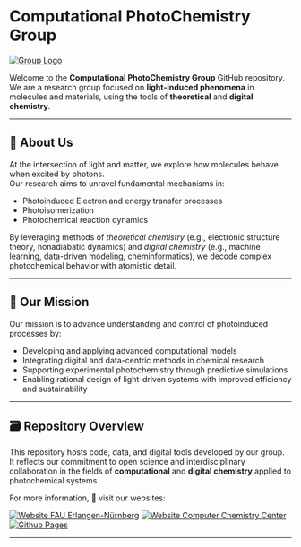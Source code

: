 # Computational PhotoChemistry Group

[![Group Logo](https://compphotochem.github.io/img/compphotochem_logo.png)](https://compphotochem.github.io/)

Welcome to the **Computational PhotoChemistry Group** GitHub repository.  
We are a research group focused on **light-induced phenomena** in molecules and materials, using the tools of **theoretical** and **digital chemistry**.

---

## 🌟 About Us

At the intersection of light and matter, we explore how molecules behave when excited by photons.  
Our research aims to unravel fundamental mechanisms in:

- Photoinduced Electron and energy transfer processes
- Photoisomerization  
- Photochemical reaction dynamics

By leveraging methods of *theoretical chemistry* (e.g., electronic structure theory, nonadiabatic dynamics) and *digital chemistry* (e.g., machine learning, data-driven modeling, cheminformatics), 
we decode complex photochemical behavior with atomistic detail.

---

## 🎯 Our Mission

Our mission is to advance understanding and control of photoinduced processes by:

- Developing and applying advanced computational models  
- Integrating digital and data-centric methods in chemical research  
- Supporting experimental photochemistry through predictive simulations  
- Enabling rational design of light-driven systems with improved efficiency and sustainability  

---

## 🗃️ Repository Overview

This repository hosts code, data, and digital tools developed by our group.  
It reflects our commitment to open science and interdisciplinary collaboration in the fields of **computational** and **digital chemistry** applied to photochemical systems.

For more information, 🔗 visit our websites:

[![Website FAU Erlangen-Nürnberg](https://img.shields.io/badge/Website%20FAU%20Erlangen--Nbg-blue)](https://www.chemie.nat.fau.de/person/carolin-mueller/) 
[![Website Computer Chemistry Center](https://img.shields.io/badge/Website%20Computer--Chemistry--Center-blue)](www.chemistry.nat.fau.eu/ccc/groups/cpc-group/)
[![Github Pages](https://img.shields.io/badge/Github--Pages-black)](https://compphotochem.github.io/)

---
